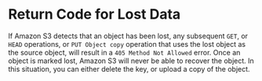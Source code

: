 # Return Code for Lost Data<a name="RtnCodeLostData"></a>

If Amazon S3 detects that an object has been lost, any subsequent `GET`, or `HEAD` operations, or `PUT Object copy` operation that uses the lost object as the source object, will result in a `405 Method Not Allowed` error\. Once an object is marked lost, Amazon S3 will never be able to recover the object\. In this situation, you can either delete the key, or upload a copy of the object\.